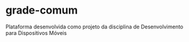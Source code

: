 # grade-comum
Plataforma desenvolvida como projeto da disciplina de Desenvolvimento para Dispositivos Móveis
